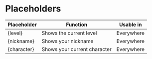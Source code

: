 # Placeholders
|Placeholder|Function|Usable in|
|--|--|--|
|{level}|Shows the current level|Everywhere|
|{nickname}|Shows your nickname|Everywhere|
|{character}|Shows your current character|Everywhere|
